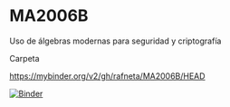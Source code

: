 # MA2006B
Uso de álgebras modernas para seguridad y criptografía


Carpeta

https://mybinder.org/v2/gh/rafneta/MA2006B/HEAD

[![Binder](https://mybinder.org/badge_logo.svg)](https://mybinder.org/v2/gh/rafneta/MA2006B/HEAD)

 
 
